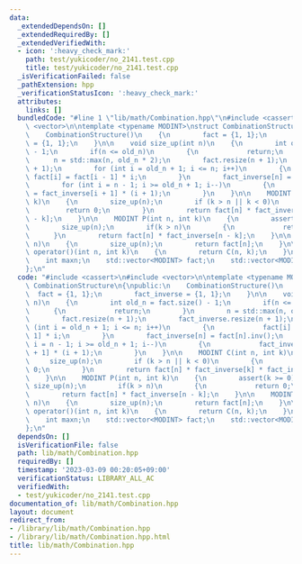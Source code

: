 ```yaml
---
data:
  _extendedDependsOn: []
  _extendedRequiredBy: []
  _extendedVerifiedWith:
  - icon: ':heavy_check_mark:'
    path: test/yukicoder/no_2141.test.cpp
    title: test/yukicoder/no_2141.test.cpp
  _isVerificationFailed: false
  _pathExtension: hpp
  _verificationStatusIcon: ':heavy_check_mark:'
  attributes:
    links: []
  bundledCode: "#line 1 \"lib/math/Combination.hpp\"\n#include <cassert>\n#include\
    \ <vector>\n\ntemplate <typename MODINT>\nstruct CombinationStructure\n{\npublic:\n\
    \    CombinationStructure()\n    {\n        fact = {1, 1};\n        fact_inverse\
    \ = {1, 1};\n    }\n\n    void size_up(int n)\n    {\n        int old_n = fact.size()\
    \ - 1;\n        if(n <= old_n)\n        {\n            return;\n        }\n  \
    \      n = std::max(n, old_n * 2);\n        fact.resize(n + 1);\n        fact_inverse.resize(n\
    \ + 1);\n        for (int i = old_n + 1; i <= n; i++)\n        {\n           \
    \ fact[i] = fact[i - 1] * i;\n        }\n        fact_inverse[n] = fact[n].inv();\n\
    \        for (int i = n - 1; i >= old_n + 1; i--)\n        {\n            fact_inverse[i]\
    \ = fact_inverse[i + 1] * (i + 1);\n        }\n    }\n\n    MODINT C(int n, int\
    \ k)\n    {\n        size_up(n);\n        if (k > n || k < 0)\n        {\n   \
    \         return 0;\n        }\n        return fact[n] * fact_inverse[k] * fact_inverse[n\
    \ - k];\n    }\n\n    MODINT P(int n, int k)\n    {\n        assert(k >= 0);\n\
    \        size_up(n);\n        if(k > n)\n        {\n            return 0;\n  \
    \      }\n        return fact[n] * fact_inverse[n - k];\n    }\n\n    MODINT factorial(int\
    \ n)\n    {\n        size_up(n);\n        return fact[n];\n    }\n\n    MODINT\
    \ operator()(int n, int k)\n    {\n        return C(n, k);\n    }\n\nprivate:\n\
    \    int maxn;\n    std::vector<MODINT> fact;\n    std::vector<MODINT> fact_inverse;\n\
    };\n"
  code: "#include <cassert>\n#include <vector>\n\ntemplate <typename MODINT>\nstruct\
    \ CombinationStructure\n{\npublic:\n    CombinationStructure()\n    {\n      \
    \  fact = {1, 1};\n        fact_inverse = {1, 1};\n    }\n\n    void size_up(int\
    \ n)\n    {\n        int old_n = fact.size() - 1;\n        if(n <= old_n)\n  \
    \      {\n            return;\n        }\n        n = std::max(n, old_n * 2);\n\
    \        fact.resize(n + 1);\n        fact_inverse.resize(n + 1);\n        for\
    \ (int i = old_n + 1; i <= n; i++)\n        {\n            fact[i] = fact[i -\
    \ 1] * i;\n        }\n        fact_inverse[n] = fact[n].inv();\n        for (int\
    \ i = n - 1; i >= old_n + 1; i--)\n        {\n            fact_inverse[i] = fact_inverse[i\
    \ + 1] * (i + 1);\n        }\n    }\n\n    MODINT C(int n, int k)\n    {\n   \
    \     size_up(n);\n        if (k > n || k < 0)\n        {\n            return\
    \ 0;\n        }\n        return fact[n] * fact_inverse[k] * fact_inverse[n - k];\n\
    \    }\n\n    MODINT P(int n, int k)\n    {\n        assert(k >= 0);\n       \
    \ size_up(n);\n        if(k > n)\n        {\n            return 0;\n        }\n\
    \        return fact[n] * fact_inverse[n - k];\n    }\n\n    MODINT factorial(int\
    \ n)\n    {\n        size_up(n);\n        return fact[n];\n    }\n\n    MODINT\
    \ operator()(int n, int k)\n    {\n        return C(n, k);\n    }\n\nprivate:\n\
    \    int maxn;\n    std::vector<MODINT> fact;\n    std::vector<MODINT> fact_inverse;\n\
    };\n"
  dependsOn: []
  isVerificationFile: false
  path: lib/math/Combination.hpp
  requiredBy: []
  timestamp: '2023-03-09 00:20:05+09:00'
  verificationStatus: LIBRARY_ALL_AC
  verifiedWith:
  - test/yukicoder/no_2141.test.cpp
documentation_of: lib/math/Combination.hpp
layout: document
redirect_from:
- /library/lib/math/Combination.hpp
- /library/lib/math/Combination.hpp.html
title: lib/math/Combination.hpp
---
```

